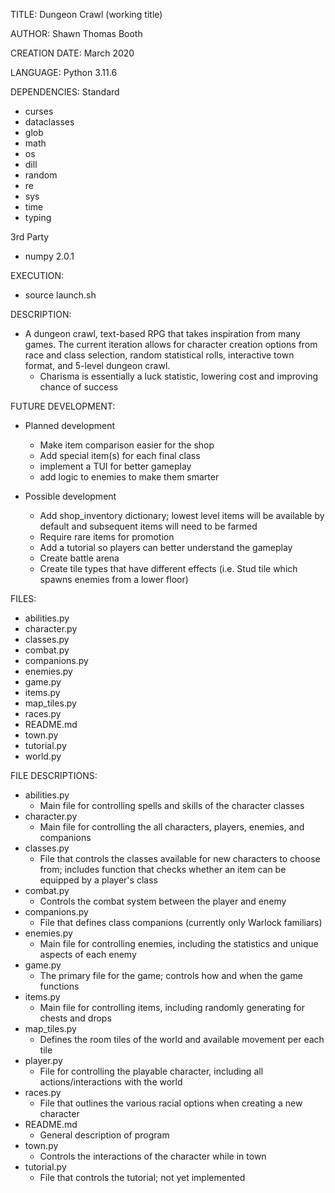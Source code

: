 TITLE: Dungeon Crawl (working title)

AUTHOR: Shawn Thomas Booth

CREATION DATE: March 2020

LANGUAGE: Python 3.11.6

DEPENDENCIES:
Standard
- curses
- dataclasses
- glob
- math
- os
- dill
- random
- re
- sys
- time
- typing

3rd Party
- numpy 2.0.1

EXECUTION:
- source launch.sh
 
DESCRIPTION:
- A dungeon crawl, text-based RPG that takes inspiration from many games. The current iteration allows for character 
  creation options from race and class selection, random statistical rolls, interactive town format, and 5-level dungeon
  crawl.  
  - Charisma is essentially a luck statistic, lowering cost and improving chance of success

FUTURE DEVELOPMENT:
- Planned development
    - Make item comparison easier for the shop
    - Add special item(s) for each final class
    - implement a TUI for better gameplay
    - add logic to enemies to make them smarter

- Possible development
    - Add shop_inventory dictionary; lowest level items will be available by default and subsequent items will need to 
      be farmed
    - Require rare items for promotion
    - Add a tutorial so players can better understand the gameplay
    - Create battle arena
    - Create tile types that have different effects (i.e. Stud tile which spawns enemies from a lower floor)

FILES:
- abilities.py
- character.py
- classes.py
- combat.py
- companions.py
- enemies.py
- game.py
- items.py
- map_tiles.py
- races.py
- README.md
- town.py
- tutorial.py
- world.py

FILE DESCRIPTIONS:
- abilities.py
    - Main file for controlling spells and skills of the character classes
- character.py
    - Main file for controlling the all characters, players, enemies, and companions
- classes.py
    - File that controls the classes available for new characters to choose from; includes function that checks whether 
      an item can be equipped by a player's class
- combat.py
    - Controls the combat system between the player and enemy
- companions.py
    - File that defines class companions (currently only Warlock familiars) 
- enemies.py
    - Main file for controlling enemies, including the statistics and unique aspects of each enemy
- game.py
    - The primary file for the game; controls how and when the game functions
- items.py
    - Main file for controlling items, including randomly generating for chests and drops
- map_tiles.py
    - Defines the room tiles of the world and available movement per each tile
- player.py
    - File for controlling the playable character, including all actions/interactions with the world
- races.py
    - File that outlines the various racial options when creating a new character
- README.md
    - General description of program
- town.py
    - Controls the interactions of the character while in town
- tutorial.py
    - File that controls the tutorial; not yet implemented
